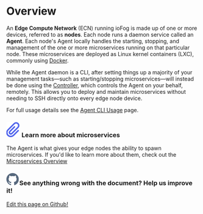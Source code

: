 # Overview

An **Edge Compute Network** (ECN) running ioFog is made up of one or more devices, referred to as **nodes**. Each node runs a daemon service called an **Agent**. Each node's Agent locally handles the starting, stopping, and management of the one or more microservices running on that particular node. These microservices are deployed as Linux kernel containers (LXC), commonly using [Docker](https://docs.docker.com/engine/docker-overview/#the-docker-platform).

While the Agent daemon is a CLI, after setting things up a majority of your management tasks—such as starting/stopping microservices—will instead be done using the [Controller](../reference-controller/overview), which controls the Agent on your behalf, remotely. This allows you to deploy and maintain microservices without needing to SSH directly onto every edge node device.

For full usage details see the [Agent CLI Usage](../reference-agent/cli-usage) page.

<aside class="notifications note">
  <h3><img src="/images/icos/ico-note.svg" alt=""/> Learn more about microservices</h3>
  <p>The Agent is what gives your edge nodes the ability to spawn microservices. If you'd like to learn more about them, check out the <a href="../developing-microservices/overview">Microservices Overview</a></p>
</aside>

<aside class="notifications contribute">
  <h3><img src="/images/icos/ico-github.svg" alt=""/>See anything wrong with the document? Help us improve it!</h3>
  <a href="https://github.com/Datasance/docs.datasance.com/edit/main/docs/reference-agent/overview.md"
    target="_blank">
    <p>Edit this page on Github!</p>
  </a>
</aside>
